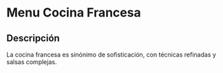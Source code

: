 # Menu Cocina Francesa

## Descripción
La cocina francesa es sinónimo de sofisticación, con técnicas refinadas y salsas complejas.